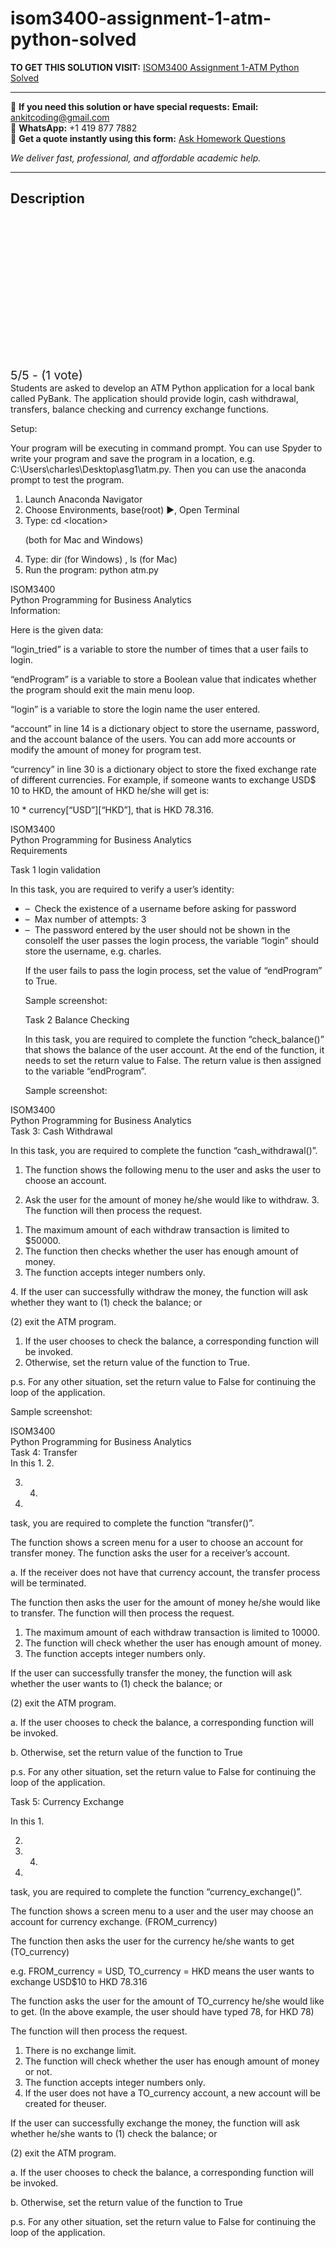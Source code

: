 # isom3400-assignment-1-atm-python-solved
**TO GET THIS SOLUTION VISIT:** [ISOM3400 Assignment 1-ATM Python Solved](https://www.ankitcodinghub.com/product/isom3400-assignment-1-atm-python-solved/)


---

📩 **If you need this solution or have special requests:** **Email:** ankitcoding@gmail.com  
📱 **WhatsApp:** +1 419 877 7882  
📄 **Get a quote instantly using this form:** [Ask Homework Questions](https://www.ankitcodinghub.com/services/ask-homework-questions/)

*We deliver fast, professional, and affordable academic help.*

---

<h2>Description</h2>



<div class="kk-star-ratings kksr-auto kksr-align-center kksr-valign-top" data-payload="{&quot;align&quot;:&quot;center&quot;,&quot;id&quot;:&quot;97537&quot;,&quot;slug&quot;:&quot;default&quot;,&quot;valign&quot;:&quot;top&quot;,&quot;ignore&quot;:&quot;&quot;,&quot;reference&quot;:&quot;auto&quot;,&quot;class&quot;:&quot;&quot;,&quot;count&quot;:&quot;1&quot;,&quot;legendonly&quot;:&quot;&quot;,&quot;readonly&quot;:&quot;&quot;,&quot;score&quot;:&quot;5&quot;,&quot;starsonly&quot;:&quot;&quot;,&quot;best&quot;:&quot;5&quot;,&quot;gap&quot;:&quot;4&quot;,&quot;greet&quot;:&quot;Rate this product&quot;,&quot;legend&quot;:&quot;5\/5 - (1 vote)&quot;,&quot;size&quot;:&quot;24&quot;,&quot;title&quot;:&quot;ISOM3400 Assignment 1-ATM Python Solved&quot;,&quot;width&quot;:&quot;138&quot;,&quot;_legend&quot;:&quot;{score}\/{best} - ({count} {votes})&quot;,&quot;font_factor&quot;:&quot;1.25&quot;}">

<div class="kksr-stars">

<div class="kksr-stars-inactive">
            <div class="kksr-star" data-star="1" style="padding-right: 4px">


<div class="kksr-icon" style="width: 24px; height: 24px;"></div>
        </div>
            <div class="kksr-star" data-star="2" style="padding-right: 4px">


<div class="kksr-icon" style="width: 24px; height: 24px;"></div>
        </div>
            <div class="kksr-star" data-star="3" style="padding-right: 4px">


<div class="kksr-icon" style="width: 24px; height: 24px;"></div>
        </div>
            <div class="kksr-star" data-star="4" style="padding-right: 4px">


<div class="kksr-icon" style="width: 24px; height: 24px;"></div>
        </div>
            <div class="kksr-star" data-star="5" style="padding-right: 4px">


<div class="kksr-icon" style="width: 24px; height: 24px;"></div>
        </div>
    </div>

<div class="kksr-stars-active" style="width: 138px;">
            <div class="kksr-star" style="padding-right: 4px">


<div class="kksr-icon" style="width: 24px; height: 24px;"></div>
        </div>
            <div class="kksr-star" style="padding-right: 4px">


<div class="kksr-icon" style="width: 24px; height: 24px;"></div>
        </div>
            <div class="kksr-star" style="padding-right: 4px">


<div class="kksr-icon" style="width: 24px; height: 24px;"></div>
        </div>
            <div class="kksr-star" style="padding-right: 4px">


<div class="kksr-icon" style="width: 24px; height: 24px;"></div>
        </div>
            <div class="kksr-star" style="padding-right: 4px">


<div class="kksr-icon" style="width: 24px; height: 24px;"></div>
        </div>
    </div>
</div>


<div class="kksr-legend" style="font-size: 19.2px;">
            5/5 - (1 vote)    </div>
    </div>
<div class="page" title="Page 1">
<div class="layoutArea">
<div class="column">
Students are asked to develop an ATM Python application for a local bank called PyBank. The application should provide login, cash withdrawal, transfers, balance checking and currency exchange functions.

Setup:

Your program will be executing in command prompt. You can use Spyder to write your program and save the program in a location, e.g. C:\\Users\charles\Desktop\asg1\atm.py. Then you can use the anaconda prompt to test the program.

<ol>
<li>Launch Anaconda Navigator</li>
<li>Choose Environments, base(root) ▶️, Open Terminal</li>
<li>Type: cd &lt;location&gt;

(both for Mac and Windows)</li>
<li>Type: dir (for Windows) , ls (for Mac)</li>
<li>Run the program: python atm.py</li>
</ol>
</div>
</div>
</div>
<div class="page" title="Page 2">
<div class="layoutArea">
<div class="column">
ISOM3400

</div>
<div class="column">
Python Programming for Business Analytics

</div>
</div>
<div class="layoutArea">
<div class="column">
Information:

Here is the given data:

“login_tried” is a variable to store the number of times that a user fails to login.

“endProgram” is a variable to store a Boolean value that indicates whether the program should exit the main menu loop.

“login” is a variable to store the login name the user entered.

“account” in line 14 is a dictionary object to store the username, password, and the account balance of the users. You can add more accounts or modify the amount of money for program test.

“currency” in line 30 is a dictionary object to store the fixed exchange rate of different currencies. For example, if someone wants to exchange USD$ 10 to HKD, the amount of HKD he/she will get is:

10 * currency[“USD”][“HKD”], that is HKD 78.316.

</div>
</div>
</div>
<div class="page" title="Page 3">
<div class="layoutArea">
<div class="column">
ISOM3400

</div>
<div class="column">
Python Programming for Business Analytics

</div>
</div>
<div class="layoutArea">
<div class="column">
Requirements

Task 1 login validation

In this task, you are required to verify a user’s identity:

<ul>
<li>– &nbsp;Check the existence of a username before asking for password</li>
<li>– &nbsp;Max number of attempts: 3</li>
<li>– &nbsp;The password entered by the user should not be shown in the consoleIf the user passes the login process, the variable “login” should store the username, e.g. charles.

If the user fails to pass the login process, set the value of “endProgram” to True.

Sample screenshot:

Task 2 Balance Checking

In this task, you are required to complete the function “check_balance()” that shows the balance of the user account. At the end of the function, it needs to set the return value to False. The return value is then assigned to the variable “endProgram”.

Sample screenshot:
</li>
</ul>
</div>
</div>
</div>
<div class="page" title="Page 4">
<div class="layoutArea">
<div class="column">
ISOM3400

</div>
<div class="column">
Python Programming for Business Analytics

</div>
</div>
<div class="layoutArea">
<div class="column">
Task 3: Cash Withdrawal

In this task, you are required to complete the function “cash_withdrawal()”.

1. The function shows the following menu to the user and asks the user to choose an account.

2. Ask the user for the amount of money he/she would like to withdraw. 3. The function will then process the request.

<ol>
<li>The maximum amount of each withdraw transaction is limited to $50000.</li>
<li>The function then checks whether the user has enough amount of money.</li>
<li>The function accepts integer numbers only.</li>
</ol>
4. If the user can successfully withdraw the money, the function will ask whether they want to (1) check the balance; or

(2) exit the ATM program.

<ol>
<li>If the user chooses to check the balance, a corresponding function will be invoked.</li>
<li>Otherwise, set the return value of the function to True.</li>
</ol>
p.s. For any other situation, set the return value to False for continuing the loop of the application.

Sample screenshot:

</div>
</div>
</div>
<div class="page" title="Page 5">
<div class="layoutArea">
<div class="column">
ISOM3400

</div>
<div class="column">
Python Programming for Business Analytics

</div>
</div>
<div class="layoutArea">
<div class="column">
Task 4: Transfer

</div>
</div>
<div class="layoutArea">
<div class="column">
In this 1. 2.

3. 4.

5.

</div>
<div class="column">
task, you are required to complete the function “transfer()”.

The function shows a screen menu for a user to choose an account for transfer money. The function asks the user for a receiver’s account.

a. If the receiver does not have that currency account, the transfer process will be terminated.

The function then asks the user for the amount of money he/she would like to transfer. The function will then process the request.

<ol>
<li>The maximum amount of each withdraw transaction is limited to 10000.</li>
<li>The function will check whether the user has enough amount of money.</li>
<li>The function accepts integer numbers only.</li>
</ol>
If the user can successfully transfer the money, the function will ask whether the user wants to (1) check the balance; or

(2) exit the ATM program.

a. If the user chooses to check the balance, a corresponding function will be invoked.

</div>
</div>
<div class="layoutArea">
<div class="column">
b. Otherwise, set the return value of the function to True

p.s. For any other situation, set the return value to False for continuing the loop of the application.

Task 5: Currency Exchange

</div>
</div>
<div class="layoutArea">
<div class="column">
In this 1.

2.

3. 4.

5.

</div>
<div class="column">
task, you are required to complete the function “currency_exchange()”.

The function shows a screen menu to a user and the user may choose an account for currency exchange. (FROM_currency)

The function then asks the user for the currency he/she wants to get (TO_currency)

e.g. FROM_currency = USD, TO_currency = HKD means the user wants to exchange USD$10 to HKD 78.316

The function asks the user for the amount of TO_currency he/she would like to get. (In the above example, the user should have typed 78, for HKD 78)

The function will then process the request.

<ol>
<li>There is no exchange limit.</li>
<li>The function will check whether the user has enough amount of money or not.</li>
<li>The function accepts integer numbers only.</li>
<li>If the user does not have a TO_currency account, a new account will be created for theuser.</li>
</ol>
If the user can successfully exchange the money, the function will ask whether he/she wants to (1) check the balance; or

(2) exit the ATM program.

a. If the user chooses to check the balance, a corresponding function will be invoked.

</div>
</div>
<div class="layoutArea">
<div class="column">
b. Otherwise, set the return value of the function to True

p.s. For any other situation, set the return value to False for continuing the loop of the application.

</div>
</div>
</div>
